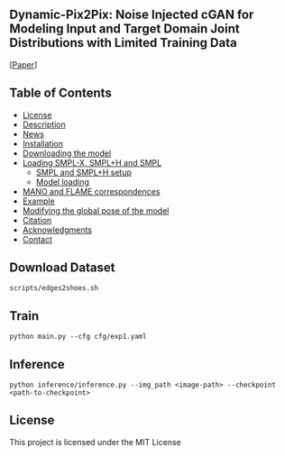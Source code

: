 
## Dynamic-Pix2Pix: Noise Injected cGAN for Modeling Input and Target Domain Joint Distributions with Limited Training Data

[[Paper](https://arxiv.org/pdf/2211.08570.pdf)] 


## Table of Contents
  * [License](#license)
  * [Description](#description)
  * [News](#news)
  * [Installation](#installation)
  * [Downloading the model](#downloading-the-model)
  * [Loading SMPL-X, SMPL+H and SMPL](#loading-smpl-x-smplh-and-smpl) 
    * [SMPL and SMPL+H setup](#smpl-and-smplh-setup)
    * [Model loading](https://github.com/vchoutas/smplx#model-loading)
  * [MANO and FLAME correspondences](#mano-and-flame-correspondences) 
  * [Example](#example)
  * [Modifying the global pose of the model](#modifying-the-global-pose-of-the-model)
  * [Citation](#citation)
  * [Acknowledgments](#acknowledgments)
  * [Contact](#contact)


## Download Dataset 
```
scripts/edges2shoes.sh
```

## Train
```
python main.py --cfg cfg/exp1.yaml
```


## Inference
```
python inference/inference.py --img_path <image-path> --checkpoint <path-to-checkpoint>
```


## License
This project is licensed under the MIT License